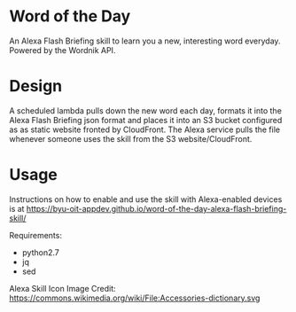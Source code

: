 # Word of the Day
An Alexa Flash Briefing skill to learn you a new, interesting word everyday. Powered by the Wordnik API.

# Design
A scheduled lambda pulls down the new word each day, formats it into the Alexa Flash Briefing json format and places it into an S3 bucket configured as as static website fronted by CloudFront.  The Alexa service pulls the file whenever someone uses the skill from the S3 website/CloudFront.

# Usage
Instructions on how to enable and use the skill with Alexa-enabled devices is at https://byu-oit-appdev.github.io/word-of-the-day-alexa-flash-briefing-skill/

Requirements:
* python2.7
* jq
* sed

Alexa Skill Icon Image Credit: https://commons.wikimedia.org/wiki/File:Accessories-dictionary.svg
